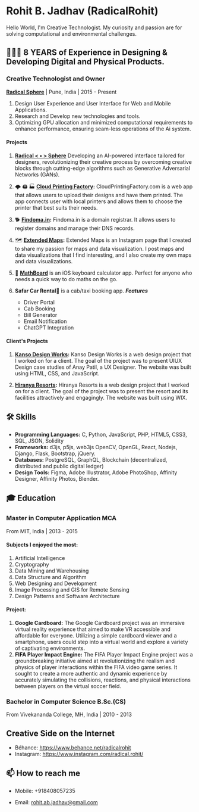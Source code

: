 Rohit B. Jadhav (RadicalRohit)
===============

Hello World, I'm Creative Technologist. 
My curiosity and passion are for solving computational and environmental challenges.  




## 👨🏻‍💻 8 YEARS of Experience in Designing & Developing Digital and Physical Products. 

### Creative Technologist and Owner
**[Radical Sphere](https://www.RadicalSphere.com/)** | Pune, India | 2015 - Present

1. Design User Experience and User Interface for Web and Mobile Applications.
2. Research and Develop new technologies and tools.
3. Optimizing GPU allocation and minimized computational requirements to enhance performance, ensuring seam-less operations of the Ai system.


<!-- I am a creative technologist with a passion for innovating and designing engaging digital experiences. 

I have a strong background in web development and design, as well as a deep understanding of the latest web technologies and trends.

I am also an avid gamer and have been playing video games since I was a child. I am passionate about creating business solutions that are both creative and practical. I am a self-starter who is always looking for new challenges and opportunities to learn and grow. -->


#### **Projects**
1. **[Radical < • > Sphere](https://www.RadicalSphere.com/)** Developing an AI-powered interface tailored for designers, revolutionizing their creative process by overcoming creative blocks through cutting-edge algorithms such as Generative Adversarial Networks (GANs).


2. 🌩 🖨 🏭 **[Cloud Printing Factory](https://www.cloudprintingfactory.com/):** CloudPrintingFactory.com is a web app that allows users to upload their designs and have them printed. The app connects user with local printers and allows them to choose the printer that best suits their needs.

3. 🐕 **[Findoma.in](https://www.findoma.in/):** Findoma.in is a domain registrar. It allows users to register domains and manage their DNS records.

4. 🗺 **[Extended Maps](https://www.instagram.com/extendedmaps/):** Extended Maps is an Instagram page that I created to share my passion for maps and data visualization. I post maps and data visualizations that I find interesting, and I also create my own maps and data visualizations.

5. 🧮 **[MathBoard]()** is an iOS keyboard calculator app. Perfect for anyone who needs a quick way to do maths on the go.

6. **Safar Car Rental**🚕 is a cab/taxi booking app.
***Features***
   -  Driver Portal
   -  Cab Booking
   -  Bill Generator
   -  Email Notification
   -  ChatGPT Integration 


#### **Client's Projects**
1. **[Kanso Design Works](https://kansodesignworks.co/):** Kanso Design Works is a web design project that I worked on for a client. The goal of the project was to present UIUX Design case studies of Anay Patil, a UX Designer. The website was built using HTML, CSS, and JavaScript.

2. **[Hiranya Resorts](https://www.hiranyaresorts.com/):** Hiranya Resorts is a web design project that I worked on for a client. The goal of the project was to present the resort and its facilities attractively and engagingly. The website was built using WIX.


## 🛠 Skills
- **Programming Languages:** C, Python, JavaScript, PHP, HTML5, CSS3, SQL, JSON, Solidity 
- **Frameworks:** d3js, p5js, web3js OpenCV, OpenGL, React, Nodejs, Django, Flask, Bootstrap, jQuery.
- **Databases:** PostgreSQL, GraphQL, Blockchain (decentralized, distributed and public digital ledger)
- **Design Tools:** Figma, Adobe Illustrator, Adobe PhotoShop, Affinity Designer, Affinity Photos, Blender.

## 🎓 Education

### Master in Computer Application MCA
From MIT, India | 2013 - 2015 

#### Subjects I enjoyed the most:
  1. Artificial Intelligence
  2. Cryptography
  3. Data Mining and Warehousing
  4. Data Structure and Algorithm
  5. Web Designing and Development
  6. Image Processing and GIS for Remote Sensing
  7. Design Patterns and Software Architecture

#### Project:
  1. **Google Cardboard:** The Google Cardboard project was an immersive virtual reality experience that aimed to make VR accessible and affordable for everyone. Utilizing a simple cardboard viewer and a smartphone, users could step into a virtual world and explore a variety of captivating environments.
  2. **FIFA Player Impact Engine:** The FIFA Player Impact Engine project was a groundbreaking initiative aimed at revolutionizing the realism and physics of player interactions within the FIFA video game series. It sought to create a more authentic and dynamic experience by accurately simulating the collisions, reactions, and physical interactions between players on the virtual soccer field.



### Bachelor in Computer Science B.Sc.(CS)
From Vivekananda College, MH, India | 2010 - 2013


## Creative Side on the Internet
- Béhance: https://www.behance.net/radicalrohit
- Instagram: https://www.instagram.com/radical.rohit/


## 📫 How to reach me
- Mobile: +918408057235
- Email: rohit.ab.jadhav@gmail.com







    <!-- 
    - Developed an AI-powered interface tailored for designers, revolutionizing their creative process by overcoming creative blocks through cutting-edge algorithms such as Generative Adversarial Networks (GANs).
    - The interface generates novel designs with each click, leveraging state-of-the-art techniques.
    - The interface is powered by a GAN model trained on a dataset of 1.5 million images from the web.
    - It is a web-based tool that allows users to create interfaces for their applications.

    - For this project, I have been trying and optimizing GPU allocation and minimized computational requirements to enhance performance, ensuring seam-less operations of the system.
    - Explored opportunities to integrate the model into web3 technology, leading the way for decentralized and distributed implementation -->
